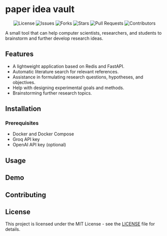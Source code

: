 # paper idea vault

<p align="center">
  <img src="https://img.shields.io/github/license/hibana2077/paper-idea-vault" alt="License">
  <img src="https://img.shields.io/github/issues/hibana2077/paper-idea-vault" alt="Issues">
  <img src="https://img.shields.io/github/forks/hibana2077/paper-idea-vault" alt="Forks">
  <img src="https://img.shields.io/github/stars/hibana2077/paper-idea-vault" alt="Stars">
  <img src="https://img.shields.io/github/issues-pr/hibana2077/paper-idea-vault" alt="Pull Requests">
  <img src="https://img.shields.io/github/contributors/hibana2077/paper-idea-vault" alt="Contributors">
</p>

A small tool that can help computer scientists, researchers, and students to brainstorm and further develop research ideas.

## Features

- A lightweight application based on Redis and FastAPI.
- Automatic literature search for relevant references.
- Assistance in formulating research questions, hypotheses, and objectives.
- Help with designing experimental goals and methods.
- Brainstorming further research topics.

## Installation

### Prerequisites

- Docker and Docker Compose
- Groq API key
- OpenAI API key (optional)

## Usage

## Demo

## Contributing

## License

This project is licensed under the MIT License - see the [LICENSE](LICENSE) file for details.